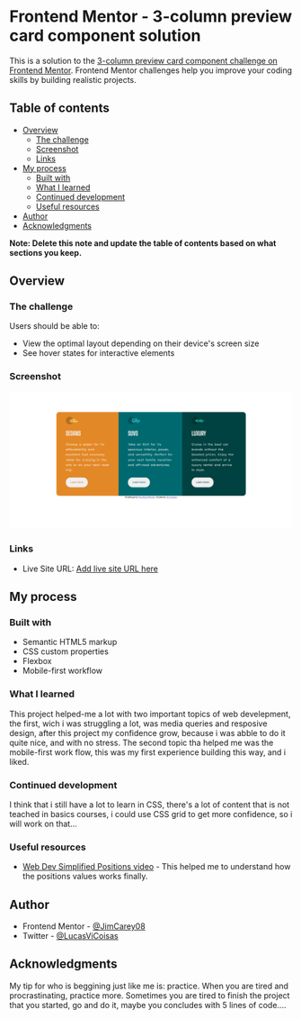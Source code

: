 # Frontend Mentor - 3-column preview card component solution

This is a solution to the [3-column preview card component challenge on Frontend Mentor](https://www.frontendmentor.io/challenges/3column-preview-card-component-pH92eAR2-). Frontend Mentor challenges help you improve your coding skills by building realistic projects. 

## Table of contents

- [Overview](#overview)
  - [The challenge](#the-challenge)
  - [Screenshot](#screenshot)
  - [Links](#links)
- [My process](#my-process)
  - [Built with](#built-with)
  - [What I learned](#what-i-learned)
  - [Continued development](#continued-development)
  - [Useful resources](#useful-resources)
- [Author](#author)
- [Acknowledgments](#acknowledgments)

**Note: Delete this note and update the table of contents based on what sections you keep.**

## Overview

### The challenge

Users should be able to:

- View the optimal layout depending on their device's screen size
- See hover states for interactive elements

### Screenshot

![](./images/screenshot.png)

### Links

- Live Site URL: [Add live site URL here](https://your-live-site-url.com)

## My process

### Built with

- Semantic HTML5 markup
- CSS custom properties
- Flexbox
- Mobile-first workflow


### What I learned

This project helped-me a lot with two important topics of web develepment, the first, wich i was struggling a lot, was media queries and resposive design, after this project my confidence grow, because i was abble to do it quite nice, and with no stress. The second topic tha helped me was the mobile-first work flow, this was my first experience building this way, and i liked.

### Continued development

I think that i still have a lot to learn in CSS, there's a lot of content that is not teached in basics courses, i could use CSS grid to get more confidence, so i will work on that...

### Useful resources

- [Web Dev Simplified Positions video](https://www.youtube.com/watch?v=jx5jmI0UlXU) - This helped me to understand how the positions values works finally.


## Author

- Frontend Mentor - [@JimCarey08](https://www.frontendmentor.io/profile/JimCarey08)
- Twitter - [@LucasViCoisas](https://twitter.com/LucasViCoisas)



## Acknowledgments

My tip for who is beggining just like me is: practice.
When you are tired and procrastinating, practice more.
Sometimes you are tired to finish the project that you started, go and do it, maybe you concludes with 5 lines of code....
